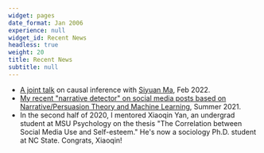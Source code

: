 ```yaml
---
widget: pages
date_format: Jan 2006
experience: null
widget_id: Recent News
headless: true
weight: 20
title: Recent News
subtitle: null
---
```

* [A joint talk](https://drive.google.com/file/d/1xkFVirD6d_H80x8DqnSSbUkWofTb7IY7/view?usp=sharing) on causal inference with [Siyuan Ma](https://siyuanma.org/), Feb 2022.
* [My recent "narrative detector" on social media posts based on Narrative/Persuasion Theory and Machine Learning](https://github.com/hlbao/narrative), Summer 2021.
* In the second half of 2020, I mentored Xiaoqin Yan, an undergrad student at MSU Psychology on the thesis "The Correlation between Social Media Use and Self-esteem." He's now a sociology Ph.D. student at NC State. Congrats, Xiaoqin!
